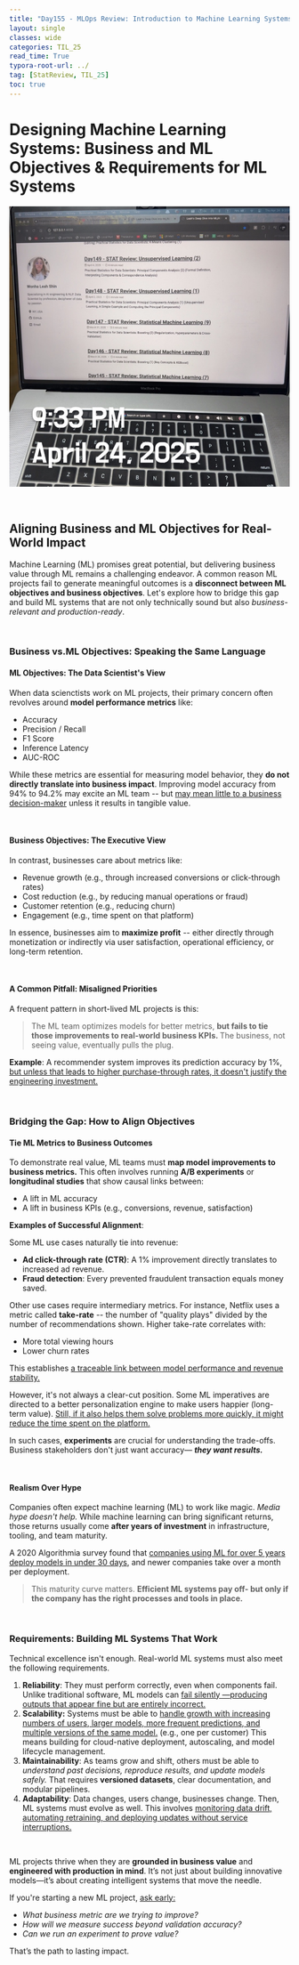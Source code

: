 ```yaml
---
title: "Day155 - MLOps Review: Introduction to Machine Learning Systems Design (1)"
layout: single
classes: wide
categories: TIL_25
read_time: True
typora-root-url: ../
tag: [StatReview, TIL_25]
toc: true 
---
```


# Designing Machine Learning Systems: Business and ML Objectives & Requirements for ML Systems

![B65CCA9F-5544-454F-87DB-73820968B8AD_1_105_c](../../images/2025-04-24-TIL25_Day155/B65CCA9F-5544-454F-87DB-73820968B8AD_1_105_c.jpeg)

<br>

## Aligning Business and ML Objectives for Real-World Impact

Machine Learning (ML) promises great potential, but delivering business value through ML remains a challenging endeavor. A common reason ML projects fail to generate meaningful outcomes is a **disconnect between ML objectives and business objectives**. Let's explore how to bridge this gap and build ML systems that are not only technically sound but also *business-relevant and production-ready*.

 <br>

### Business vs.ML Objectives: Speaking the Same Language

#### ML Objectives: The Data Scientist's View

When data scienctists work on ML projects, their primary concern often revolves around **model performance metrics** like:

- Accuracy
- Precision / Recall
- F1 Score
- Inference Latency
- AUC-ROC

While these metrics are essential for measuring model behavior, they **do not directly translate into business impact**. Improving model accuracy from 94% to 94.2% may excite an ML team -- but <u>may mean little to a business decision-maker</u> unless it results in tangible value. 

<br>

#### Business Objectives: The Executive View

In contrast, businesses care about metrics like:

- Revenue growth (e.g., through increased conversions or click-through rates)
- Cost reduction (e.g., by reducing manual operations or fraud)
- Customer retention (e.g., reducing churn)
- Engagement (e.g., time spent on that platform)

In essence, businesses aim to **maximize profit** -- either directly through monetization or indirectly via user satisfaction, operational efficiency, or long-term retention.

<br>

#### A Common Pitfall: Misaligned Priorities

A frequent pattern in short-lived ML projects is this:

> The ML team optimizes models for better metrics, <b>but fails to tie those improvements to real-world business KPIs. </b>The business, not seeing value, eventually pulls the plug.

**Example**: A recommender system improves its prediction accuracy by 1%, <u>but unless that leads to higher purchase-through rates, it doesn't justify the engineering investment.</u>

<br>

### Bridging the Gap: How to Align Objectives

#### Tie ML Metrics to Business Outcomes

To demonstrate real value, ML teams must **map model improvements to business metrics.** This often involves running **A/B experiments** or **longitudinal studies** that show causal links between:

- A lift in ML accuracy
- A lift in business KPIs (e.g., conversions, revenue, satisfaction)

**Examples of Successful Alignment**:

Some ML use cases naturally tie into revenue:

- **Ad click-through rate (CTR)**: A 1% improvement directly translates to increased ad revenue.
- **Fraud detection**: Every prevented fraudulent transaction equals money saved.

Other use cases require intermediary metrics. For instance, Netflix uses a metric called **take-rate** -- the number of "quality plays" divided by the number of recommendations shown. Higher take-rate correlates with:

- More total viewing hours
- Lower churn rates

This establishes <u>a traceable link between model performance and revenue stability.</u>

However, it's not always a clear-cut position. Some ML imperatives are directed to a better personalization engine to make users happier (long-term value). <u>Still, if it also helps them solve problems more quickly, it might reduce the time spent on the platform.</u> 

In such cases, **experiments** are crucial for understanding the trade-offs. Business stakeholders don't just want accuracy— ***they want results.***

<Br>

#### Realism Over Hype

Companies often expect machine learning (ML) to work like magic. *Media hype doesn't help.* While machine learning can bring significant returns, those returns usually come **after years of investment** in infrastructure, tooling, and team maturity.

A 2020 Algorithmia survey found that <u>companies using ML for over 5 years deploy models in under 30 days</u>, and newer companies take over a month per deployment. 

> This maturity curve matters. <b>Efficient ML systems pay off- but only if the company has the right processes and tools in place.</b>

<br>

### Requirements: Building ML Systems That Work

Technical excellence isn't enough. Real-world ML systems must also meet the following requirements.

1. **Reliability**: They must perform correctly, even when components fail. Unlike traditional software, ML models can <u>fail silently —producing outputs that appear fine but are entirely incorrect.</u>
2. **Scalability:** Systems must be able to <u>handle growth with increasing numbers of users, larger models, more frequent predictions, and multiple versions of the same model.</u> (e.g., one per customer) This means building for cloud-native deployment, autoscaling, and model lifecycle management.
3. **Maintainability**: As teams grow and shift, others must be able to *understand past decisions, reproduce results, and update models safely.* That requires **versioned datasets**, clear documentation, and modular pipelines.
4. **Adaptability**: Data changes, users change, businesses change. Then, ML systems must evolve as well. This involves <u>monitoring data drift, automating retraining, and deploying updates without service interruptions.</u>

<br>

ML projects thrive when they are **grounded in business value** and **engineered with production in mind**. It’s not just about building innovative models—it’s about creating intelligent systems that move the needle.

If you're starting a new ML project, <u>ask early:</u>

- *What business metric are we trying to improve?*
- *How will we measure success beyond validation accuracy?*
- *Can we run an experiment to prove value?*

That’s the path to lasting impact.

<br><br>
